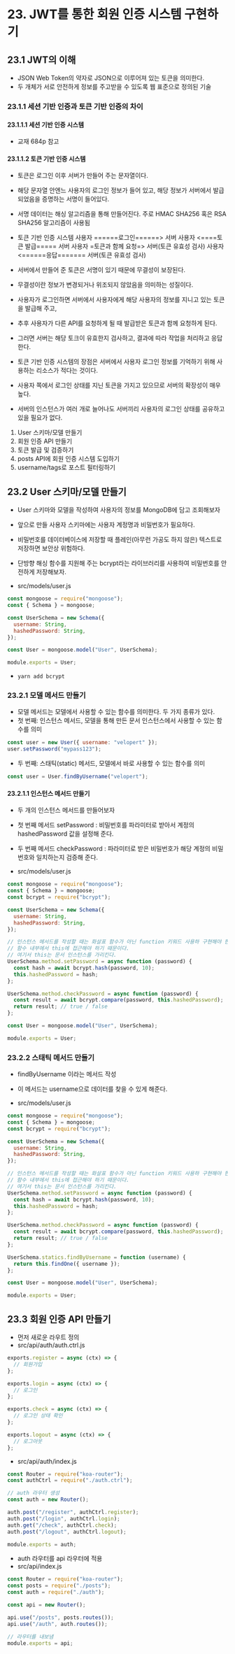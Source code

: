 # 23. JWT를 통한 회원 인증 시스템 구현하기

## 23.1 JWT의 이해

- JSON Web Token의 약자로 JSON으로 이루어져 있는 토큰을 의미한다.
- 두 개체가 서로 안전하게 정보를 주고받을 수 있도록 웹 표준으로 정의된 기술

### 23.1.1 세션 기반 인증과 토큰 기반 인증의 차이

#### 23.1.1.1 세션 기반 인증 시스템

- 교재 684p 참고

#### 23.1.1.2 토큰 기반 인증 시스템

- 토큰은 로그인 이후 서버가 만들어 주는 문자열이다.
- 해당 문자열 안엔느 사용자의 로그인 정보가 들어 있고, 해당 정보가 서버에서 발급되었음을 증명하는 서명이 들어있다.
- 서명 데이터는 해싱 알고리즘을 통해 만들어진다. 주로 HMAC SHA256 혹은 RSA SHA256 알고리즘이 사용됨

- 토큰 기반 인증 시스템
  사용자 ======로그인======> 서버
  사용자 <====토큰 발급===== 서버
  사용자 =토큰과 함께 요청=> 서버(토큰 유효성 검사)
  사용자 <======응답======= 서버(토큰 유효성 검사)

- 서버에서 만들어 준 토큰은 서명이 있기 때문에 무결성이 보장된다.
- 무결성이란 정보가 변경되거나 위조되지 않았음을 의미하는 성질이다.
- 사용자가 로그인하면 서버에서 사용자에게 해당 사용자의 정보를 지니고 있는 토큰을 발급해 주고,
- 추후 사용자가 다른 API를 요청하게 될 때 발급받은 토큰과 함께 요청하게 된다.
- 그러면 서버는 해당 토크이 유효한지 검사하고, 결과에 따라 작업을 처리하고 응답한다.

- 토큰 기반 인증 시스템의 장점은 서버에서 사용자 로그인 정보를 기억하기 위해 사용하는 리소스가 적다는 것이다.
- 사용자 쪽에서 로그인 상태를 지닌 토큰을 가지고 있으므로 서버의 확장성이 매우 높다.
- 서버의 인스턴스가 여러 개로 늘어나도 서버끼리 사용자의 로그인 상태를 공유하고 있을 필요가 없다.

1. User 스키마/모델 만들기
2. 회원 인증 API 만들기
3. 토큰 발급 및 검증하기
4. posts API에 회원 인증 시스템 도입하기
5. username/tags로 포스트 필터링하기

## 23.2 User 스키마/모델 만들기

- User 스키마와 모델을 작성하여 사용자의 정보를 MongoDB에 담고 조회해보자
- 앞으로 만들 사용자 스키마에는 사용자 계정명과 비밀번호가 필요하다.

- 비밀번호를 데이터베이스에 저장할 때 플레인(아무런 가공도 하지 않은) 텍스트로 저장하면 보안상 위험하다.
- 단방향 해싱 함수를 지원해 주는 bcrypt라는 라이브러리를 사용하여 비밀번호를 안전하게 저장해보자.

- src/models/user.js

```js
const mongoose = require("mongoose");
const { Schema } = mongoose;

const UserSchema = new Schema({
  username: String,
  hashedPassword: String,
});

const User = mongoose.model("User", UserSchema);

module.exports = User;
```

- `yarn add bcrypt`

### 23.2.1 모델 메서드 만들기

- 모델 메서드는 모델에서 사용할 수 있는 함수를 의미한다. 두 가지 종류가 있다.
- 첫 번째: 인스턴스 메서드, 모델을 통해 만든 문서 인스턴스에서 사용할 수 있는 함수를 의미

```js
const user = new User({ username: "velopert" });
user.setPassword("mypass123");
```

- 두 번째: 스태틱(static) 메서드, 모델에서 바로 사용할 수 있는 함수를 의미

```js
const user = User.findByUsername("velopert");
```

#### 23.2.1.1 인스턴스 메서드 만들기

- 두 개의 인스턴스 메서드를 만들어보자
- 첫 번째 메서드 setPassword : 비밀번호를 파라미터로 받아서 계정의 hashedPassword 값을 설정해 준다.
- 두 번째 메서드 checkPassword : 파라미터로 받은 비밀번호가 해당 계정의 비밀번호와 일치하는지 검증해 준다.

- src/models/user.js

```js
const mongoose = require("mongoose");
const { Schema } = mongoose;
const bcrypt = require("bcrypt");

const UserSchema = new Schema({
  username: String,
  hashedPassword: String,
});

// 인스턴스 메서드를 작성할 때는 화살표 함수가 아닌 function 키워드 사용하 구현해야 한다.
// 함수 내부에서 this에 접근해야 하기 때문이다.
// 여기서 this는 문서 인스턴스를 가리킨다.
UserSchema.method.setPassword = async function (password) {
  const hash = await bcrypt.hash(password, 10);
  this.hashedPassword = hash;
};

UserSchema.method.checkPassword = async function (password) {
  const result = await bcrypt.compare(password, this.hashedPassword);
  return result; // true / false
};

const User = mongoose.model("User", UserSchema);

module.exports = User;
```

### 23.2.2 스태틱 메서드 만들기

- findByUsername 이라는 메서드 작성
- 이 메서드는 username으로 데이터를 찾을 수 있게 해준다.

- src/models/user.js

```js
const mongoose = require("mongoose");
const { Schema } = mongoose;
const bcrypt = require("bcrypt");

const UserSchema = new Schema({
  username: String,
  hashedPassword: String,
});

// 인스턴스 메서드를 작성할 때는 화살표 함수가 아닌 function 키워드 사용하 구현해야 한다.
// 함수 내부에서 this에 접근해야 하기 때문이다.
// 여기서 this는 문서 인스턴스를 가리킨다.
UserSchema.method.setPassword = async function (password) {
  const hash = await bcrypt.hash(password, 10);
  this.hashedPassword = hash;
};

UserSchema.method.checkPassword = async function (password) {
  const result = await bcrypt.compare(password, this.hashedPassword);
  return result; // true / false
};

UserSchema.statics.findByUsername = function (username) {
  return this.findOne({ username });
};

const User = mongoose.model("User", UserSchema);

module.exports = User;
```

## 23.3 회원 인증 API 만들기

- 먼저 새로운 라우트 정의
- src/api/auth/auth.ctrl.js

```js
exports.register = async (ctx) => {
  // 회원가입
};

exports.login = async (ctx) => {
  // 로그인
};

exports.check = async (ctx) => {
  // 로그인 상태 확인
};

exports.logout = async (ctx) => {
  // 로그아웃
};
```

- src/api/auth/index.js

```js
const Router = require("koa-router");
const authCtrl = require("./auth.ctrl");

// auth 라우터 생성
const auth = new Router();

auth.post("/register", authCtrl.register);
auth.post("/login", authCtrl.login);
auth.get("/check", authCtrl.check);
auth.post("/logout", authCtrl.logout);

module.exports = auth;
```

- auth 라우터를 api 라우터에 적용
- src/api/index.js

```js
const Router = require("koa-router");
const posts = require("./posts");
const auth = require("./auth");

const api = new Router();

api.use("/posts", posts.routes());
api.use("/auth", auth.routes());

// 라우터를 내보냄
module.exports = api;
```
